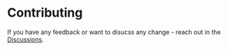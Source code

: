 # Contributing
If you have any feedback or want to disucss any change - reach out in the [Discussions](https://github.com/lyndychivs/Wizdle/discussions).
